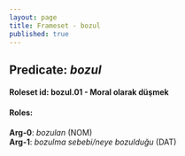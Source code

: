 ```yaml
---
layout: page
title: Frameset - bozul
published: true
---
```

<h2>Predicate: <i>bozul</i></h2>
<h4>Roleset id: bozul.01 - Moral olarak düşmek<br>
<h4>Roles:</h4>
<b>Arg-0</b>: <i>bozulan</i>  (NOM) <br>
<b>Arg-1</b>: <i>bozulma sebebi/neye bozulduğu</i>  (DAT) <br>
